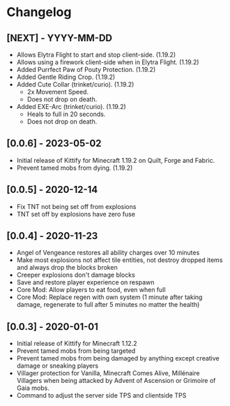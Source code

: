 # Changelog

## [NEXT] - YYYY-MM-DD

- Allows Elytra Flight to start and stop client-side. (1.19.2)
- Allows using a firework client-side when in Elytra Flight. (1.19.2)
- Added Purrfect Paw of Pouty Protection. (1.19.2)
- Added Gentle Riding Crop. (1.19.2)
- Added Cute Collar (trinket/curio). (1.19.2)
    - 2x Movement Speed.
    - Does not drop on death.
- Added EXE-Arc (trinket/curio). (1.19.2)
    - Heals to full in 20 seconds.
    - Does not drop on death.

## [0.0.6] - 2023-05-02

- Initial release of Kittify for Minecraft 1.19.2 on Quilt, Forge and Fabric.
- Prevent tamed mobs from dying. (1.19.2)

## [0.0.5] - 2020-12-14

- Fix TNT not being set off from explosions
- TNT set off by explosions have zero fuse

## [0.0.4] - 2020-11-23

- Angel of Vengeance restores all ability charges over 10 minutes
- Make most explosions not affect tile entities, not destroy dropped items and always drop the blocks broken
- Creeper explosions don't damage blocks
- Save and restore player experience on respawn
- Core Mod: Allow players to eat food, even when full
- Core Mod: Replace regen with own system (1 minute after taking damage, regenerate to full after 5 minutes no matter the health)

## [0.0.3] - 2020-01-01

- Initial release of Kittify for Minecraft 1.12.2
- Prevent tamed mobs from being targeted
- Prevent tamed mobs from being damaged by anything except creative damage or sneaking players
- Villager protection for Vanilla, Minecraft Comes Alive, Millénaire Villagers when being attacked by Advent of Ascension or Grimoire of Gaia mobs.
- Command to adjust the server side TPS and clientside TPS
